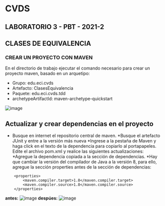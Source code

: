 # CVDS
## LABORATORIO 3 - PBT - 2021-2
## CLASES DE EQUIVALENCIA

### CREAR UN PROYECTO CON MAVEN
En el directorio de trabajo ejecutar el comando necesario para crear un proyecto maven, basado en un arquetipo: <br>
* Grupo: edu.eci.cvds
* Artefacto: ClasesEquivalencia
* Paquete: edu.eci.cvds.tdd
* archetypeArtifactId: maven-archetype-quickstart

![image](https://user-images.githubusercontent.com/54339107/131944387-713d8513-426e-416f-9b43-6097f1d786b6.png)

## Actualizar y crear dependencias en el proyecto

* Busque en internet el repositorio central de maven.
*Busque el artefacto JUnit y entre a la versión más nueva
*Ingrese a la pestaña de Maven y haga click en el texto de la dependencia para copiarlo al portapapeles.
Edite el archivo pom.xml y realice las siguientes actualizaciones:
*Agregue la dependencia copiada a la sección de dependencias.
*Hay que cambiar la versión del compilador de Java a la versión 8, para ello, agregue la sección properties antes de la sección de dependencias:
~~~
    <properties>
        <maven.compiler.target>1.8</maven.compiler.target>
        <maven.compiler.source>1.8</maven.compiler.source>
    </properties>
~~~
**antes:**
![image](https://user-images.githubusercontent.com/54339107/131945152-70da545a-cb69-4e65-875a-3365a4e2cb90.png)
**despúes:**
![image](https://user-images.githubusercontent.com/54339107/131945602-0c977d69-96da-485d-8d7d-4672cc7af3c9.png)


